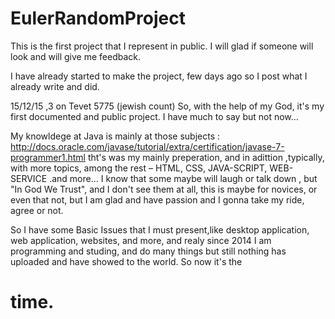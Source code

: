 # EulerRandomProject
This is the first project that I represent in public. I will glad if someone will look and will give me feedback.

I have already started to make the project, few days ago so I post what I already write and did. 


15/12/15 ,3 on Tevet 5775 (jewish count)
So, with the help of my God, it's my first documented and public project. I have much to say but not now…


My knowldege at Java is mainly at those subjects : http://docs.oracle.com/javase/tutorial/extra/certification/javase-7-programmer1.html
tht's was my mainly preperation, and in adittion ,typically, with more topics, among the rest – HTML, CSS, JAVA-SCRIPT, WEB-SERVICE .and more…
I know that some maybe will laugh or talk down , but "In God We Trust", and I don't see them at all, this is maybe for novices, or even that not, but I am glad and have passion and I gonna take my ride, agree or not. 

So I have some Basic Issues that I must present,like desktop application, web application, websites, and more, and realy since 2014 I am programming and studing,  and do many things but still nothing has uploaded and have showed to the world. So now it's the <h1>time.</h1>


